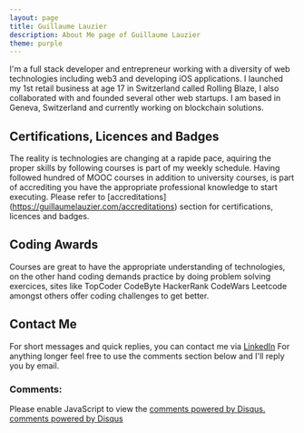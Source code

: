 ```yaml
---
layout: page
title: Guillaume Lauzier
description: About Me page of Guillaume Lauzier
theme: purple
---
```


I'm a full stack developer and entrepreneur working with a diversity of web technologies including web3 and developing iOS applications. I launched my 1st retail business at age 17 in Switzerland called Rolling Blaze, I also collaborated with and founded several other web startups. I am based in Geneva, Switzerland and currently working on blockchain solutions.

## Certifications, Licences and Badges

The reality is technologies are changing at a rapide pace, aquiring the proper skills by following courses is part of my weekly schedule. Having followed hundred of MOOC courses in addition to university courses, is part of accrediting you have the appropriate professional knowledge to start executing. Please refer to [accreditations] (https://guillaumelauzier.com/accreditations) section for certifications, licences and badges.

## Coding Awards

Courses are great to have the appropriate understanding of technologies, on the other hand coding demands practice by doing problem solving exercices, sites like TopCoder CodeByte HackerRank CodeWars Leetcode amongst others offer coding challenges to get better. 

## Contact Me

For short messages and quick replies, you can contact me via [LinkedIn](https://www.linkedin.com/in/guillaumelauzier/) For anything longer feel free to use the comments section below and I'll reply you by email.

### Comments:

<div id="disqus_thread"></div>
<script type="text/javascript">
  /* * * CONFIGURATION VARIABLES: EDIT BEFORE PASTING INTO YOUR WEBPAGE * * */
  var disqus_shortname = '{{site.disqushandler}}';

  /* * * DON'T EDIT BELOW THIS LINE * * */
  (function() {
      var dsq = document.createElement('script'); dsq.type = 'text/javascript'; dsq.async = true;
      dsq.src = '//' + disqus_shortname + '.disqus.com/embed.js';
      (document.getElementsByTagName('head')[0] || document.getElementsByTagName('body')[0]).appendChild(dsq);
  })();
</script>
<noscript>Please enable JavaScript to view the <a href="http://disqus.com/?ref_noscript">comments powered by Disqus.</a></noscript>
<a href="http://disqus.com" class="dsq-brlink">comments powered by <span class="logo-disqus">Disqus</span></a>

<script src="https://txtpen.com/embed.js?site={{site.txtpenhandler}}" />
